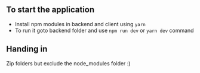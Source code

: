 ## To start the application

- Install npm modules in backend and client using `yarn`
- To run it goto backend folder and use `npm run dev` or `yarn dev` command

## Handing in

Zip folders but exclude the node_modules folder :)
